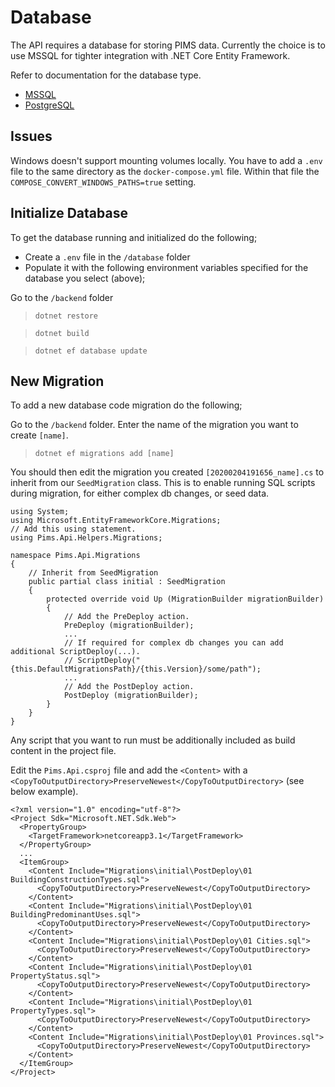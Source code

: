 # Database
The API requires a database for storing PIMS data.  Currently the choice is to use MSSQL for tighter integration with .NET Core Entity Framework.

Refer to documentation for the database type.
- [MSSQL](mssql/README.md)
- [PostgreSQL](postgres/README.md)

## Issues

Windows doesn't support mounting volumes locally. You have to add a `.env` file to the same directory as the `docker-compose.yml` file. Within that file the `COMPOSE_CONVERT_WINDOWS_PATHS=true` setting.

## Initialize Database

To get the database running and initialized do the following;

- Create a `.env` file in the `/database` folder
- Populate it with the following environment variables specified for the database you select (above);

Go to the `/backend` folder

> `dotnet restore`

> `dotnet build`

> `dotnet ef database update`

## New Migration

To add a new database code migration do the following;

Go to the `/backend` folder.  Enter the name of the migration you want to create `[name]`.

> `dotnet ef migrations add [name]`

You should then edit the migration you created `[20200204191656_name].cs` to inherit from our `SeedMigration` class.  This is to enable running SQL scripts during migration, for either complex db changes, or seed data.

```
using System;
using Microsoft.EntityFrameworkCore.Migrations;
// Add this using statement.
using Pims.Api.Helpers.Migrations;

namespace Pims.Api.Migrations
{
    // Inherit from SeedMigration
    public partial class initial : SeedMigration
    {
        protected override void Up (MigrationBuilder migrationBuilder)
        {
            // Add the PreDeploy action.
            PreDeploy (migrationBuilder);
            ...
            // If required for complex db changes you can add additional ScriptDeploy(...).
            // ScriptDeploy("{this.DefaultMigrationsPath}/{this.Version}/some/path");
            ...
            // Add the PostDeploy action.
            PostDeploy (migrationBuilder);
        }
    }
}
```

Any script that you want to run must be additionally included as build content in the project file.

Edit the `Pims.Api.csproj` file and add the `<Content>` with a `<CopyToOutputDirectory>PreserveNewest</CopyToOutputDirectory>` (see below example).

```
<?xml version="1.0" encoding="utf-8"?>
<Project Sdk="Microsoft.NET.Sdk.Web">
  <PropertyGroup>
    <TargetFramework>netcoreapp3.1</TargetFramework>
  </PropertyGroup>
  ...
  <ItemGroup>
    <Content Include="Migrations\initial\PostDeploy\01 BuildingConstructionTypes.sql">
      <CopyToOutputDirectory>PreserveNewest</CopyToOutputDirectory>
    </Content>
    <Content Include="Migrations\initial\PostDeploy\01 BuildingPredominantUses.sql">
      <CopyToOutputDirectory>PreserveNewest</CopyToOutputDirectory>
    </Content>
    <Content Include="Migrations\initial\PostDeploy\01 Cities.sql">
      <CopyToOutputDirectory>PreserveNewest</CopyToOutputDirectory>
    </Content>
    <Content Include="Migrations\initial\PostDeploy\01 PropertyStatus.sql">
      <CopyToOutputDirectory>PreserveNewest</CopyToOutputDirectory>
    </Content>
    <Content Include="Migrations\initial\PostDeploy\01 PropertyTypes.sql">
      <CopyToOutputDirectory>PreserveNewest</CopyToOutputDirectory>
    </Content>
    <Content Include="Migrations\initial\PostDeploy\01 Provinces.sql">
      <CopyToOutputDirectory>PreserveNewest</CopyToOutputDirectory>
    </Content>
  </ItemGroup>
</Project>
```
